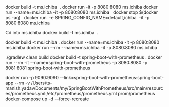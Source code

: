 docker build -t ms.ichiba  .
docker run -it -p 8080:8080 ms.ichiba
docker run --name=ms.ichiba -it -p 8080:8080 ms.ichiba
 
docker stop $(docker ps -aq)
 
docker run  -e SPRING_CONFIG_NAME=default,ichiba  -it -p 8080:8080 ms.ichiba


Cd into ms.ichiba
docker build -t ms.ichiba  .


docker build -t ms.ichiba .
docker run --name=ms.ichiba -it -p 8080:8080 ms.ichiba
docker run --rm --name=ms.ichiba -it -p 8080:8080 ms.ichiba


./gradlew clean build
docker build -t spring-boot-with-prometheus  .
docker run --rm -it --name=spring-boot-with-prometheus  -p 8080:8080 -p 8081:8081 spring-boot-with-prometheus


docker run  -p 9090:9090  --link=spring-boot-with-prometheus:spring-boot-app --rm -v /Users/ts-manish.yadav/Documents/my/SpringBootWithPrometheus/src/main/resources/prometheus.yml:/etc/prometheus/prometheus.yml        prom/prometheus
docker-compose up -d --force-recreate